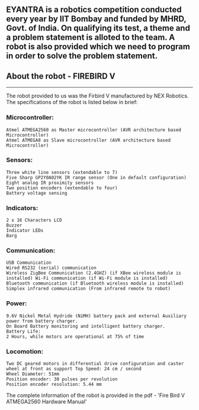 ## EYANTRA is a robotics competition conducted every year by IIT Bombay and funded by MHRD, Govt. of India. On qualifying its test, a theme and a problem statement is alloted to the team. A robot is also provided which we need to program in order to solve the problem statement.


## About the robot -  FIREBIRD V
-------------------------------
The robot provided to us was the Firbird V manufactured by NEX Robotics. The specifications of the robot is listed below in brief:

### Microcontroller:
    Atmel ATMEGA2560 as Master microcontroller (AVR architecture based Microcontroller) 
    Atmel ATMEGA8 as Slave microcontroller (AVR architecture based Microcontroller)

### Sensors:
    Three white line sensors (extendable to 7)
    Five Sharp GP2Y0A02YK IR range sensor (One in default configuration) Eight analog IR proximity sensors
    Two position encoders (extendable to four)
    Battery voltage sensing

### Indicators:
    2 x 16 Characters LCD 
    Buzzer 
    Indicator LEDs
    Barg

### Communication:
    USB Communication
    Wired RS232 (serial) communication
    Wireless ZigBee Communication (2.4GHZ) (if XBee wireless module is installed) Wi-Fi communication (if Wi-Fi module is installed)
    Bluetooth communication (if Bluetooth wireless module is installed)
    Simplex infrared communication (From infrared remote to robot)

### Power:
    9.6V Nickel Metal Hydride (NiMH) battery pack and external Auxiliary power from battery charger.
    On Board Battery monitoring and intelligent battery charger.
    Battery Life:
    2 Hours, while motors are operational at 75% of time

### Locomotion:
    Two DC geared motors in differential drive configuration and caster wheel at front as support Top Speed: 24 cm / second
    Wheel Diameter: 51mm
    Position encoder: 30 pulses per revolution
    Position encoder resolution: 5.44 mm

  The complete information of the robot is provided in the pdf - 'Fire Bird V ATMEGA2560 Hardware Manual'
  

